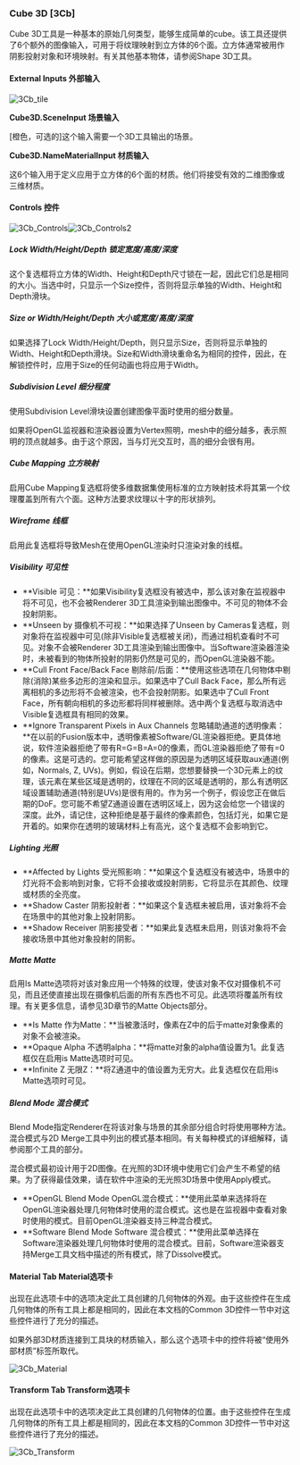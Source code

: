 ### Cube 3D [3Cb]

Cube 3D工具是一种基本的原始几何类型，能够生成简单的cube。该工具还提供了6个额外的图像输入，可用于将纹理映射到立方体的6个面。立方体通常被用作阴影投射对象和环境映射。有关其他基本物体，请参阅Shape 3D工具。

#### External Inputs 外部输入

 ![3Cb_tile](images/3Cb_tile.jpg)

**Cube3D.SceneInput 场景输入**

[橙色，可选的]这个输入需要一个3D工具输出的场景。

**Cube3D.NameMaterialInput 材质输入**

这6个输入用于定义应用于立方体的6个面的材质。他们将接受有效的二维图像或三维材质。

#### Controls 控件

![3Cb_Controls](images/3Cb_Controls.png)![3Cb_Controls2](images/3Cb_Controls2.png)

##### Lock Width/Height/Depth 锁定宽度/高度/深度

这个复选框将立方体的Width、Height和Depth尺寸锁在一起，因此它们总是相同的大小。当选中时，只显示一个Size控件，否则将显示单独的Width、Height和Depth滑块。

##### Size or Width/Height/Depth 大小或宽度/高度/深度

如果选择了Lock Width/Height/Depth，则只显示Size，否则将显示单独的Width、Height和Depth滑块。Size和Width滑块重命名为相同的控件，因此，在解锁控件时，应用于Size的任何动画也将应用于Width。

##### Subdivision Level 细分程度

使用Subdivision Level滑块设置创建图像平面时使用的细分数量。

如果将OpenGL监视器和渲染器设置为Vertex照明，mesh中的细分越多，表示照明的顶点就越多。由于这个原因，当与灯光交互时，高的细分会很有用。

##### Cube Mapping 立方映射

启用Cube Mapping复选框将使多维数据集使用标准的立方映射技术将其第一个纹理覆盖到所有六个面。这种方法要求纹理以十字的形状排列。

##### Wireframe 线框

启用此复选框将导致Mesh在使用OpenGL渲染时只渲染对象的线框。

##### Visibility 可见性

- **Visible 可见：**如果Visibility复选框没有被选中，那么该对象在监视器中将不可见，也不会被Renderer 3D工具渲染到输出图像中。不可见的物体不会投射阴影。
- **Unseen by 摄像机不可视：**如果选择了Unseen by Cameras复选框，则对象将在监视器中可见(除非Visible复选框被关闭)，而通过相机查看时不可见。对象不会被Renderer 3D工具渲染到输出图像中。当Software渲染器渲染时，未被看到的物体所投射的阴影仍然是可见的，而OpenGL渲染器不能。
- **Cull Front Face/Back Face 剔除前/后面：**使用这些选项在几何物体中剔除(消除)某些多边形的渲染和显示。如果选中了Cull Back Face，那么所有远离相机的多边形将不会被渲染，也不会投射阴影。如果选中了Cull Front Face，所有朝向相机的多边形都将同样被删除。选中两个复选框与取消选中Visible复选框具有相同的效果。
- **Ignore Transparent Pixels in Aux Channels 忽略辅助通道的透明像素：**在以前的Fusion版本中，透明像素被Software/GL渲染器拒绝。更具体地说，软件渲染器拒绝了带有R=G=B=A=0的像素，而GL渲染器拒绝了带有=0的像素。这是可选的。您可能希望这样做的原因是为透明区域获取aux通道(例如，Normals, Z, UVs)。例如，假设在后期，您想要替换一个3D元素上的纹理，该元素在某些区域是透明的，纹理在不同的区域是透明的，那么有透明区域设置辅助通道(特别是UVs)是很有用的。作为另一个例子，假设您正在做后期的DoF。您可能不希望Z通道设置在透明区域上，因为这会给您一个错误的深度。此外，请记住，这种拒绝是基于最终的像素颜色，包括灯光，如果它是开着的。如果你在透明的玻璃材料上有高光，这个复选框不会影响到它。

##### Lighting 光照

- **Affected by Lights 受光照影响：**如果这个复选框没有被选中，场景中的灯光将不会影响到对象，它将不会接收或投射阴影，它将显示在其颜色、纹理或材质的全亮度。
- **Shadow Caster 阴影投射者：**如果这个复选框未被启用，该对象将不会在场景中的其他对象上投射阴影。
- **Shadow Receiver 阴影接受者：**如果此复选框未启用，则该对象将不会接收场景中其他对象投射的阴影。

##### Matte Matte

启用Is Matte选项将对该对象应用一个特殊的纹理，使该对象不仅对摄像机不可见，而且还使直接出现在摄像机后面的所有东西也不可见。此选项将覆盖所有纹理。有关更多信息，请参见3D章节的Matte Objects部分。

- **Is Matte 作为Matte：**当被激活时，像素在Z中的后于matte对象像素的对象不会被渲染。
- **Opaque Alpha 不透明alpha：**将matte对象的alpha值设置为1。此复选框仅在启用is Matte选项时可见。
- **Infinite Z 无限Z：**将Z通道中的值设置为无穷大。此复选框仅在启用is Matte选项时可见。

##### Blend Mode 混合模式

Blend Mode指定Renderer在将该对象与场景的其余部分组合时将使用哪种方法。混合模式与2D Merge工具中列出的模式基本相同。有关每种模式的详细解释，请参阅那个工具的部分。

混合模式最初设计用于2D图像。在光照的3D环境中使用它们会产生不希望的结果。为了获得最佳效果，请在软件中渲染的无光照3D场景中使用Apply模式。

- **OpenGL Blend Mode OpenGL混合模式：**使用此菜单来选择将在OpenGL渲染器处理几何物体时使用的混合模式。这也是在监视器中查看对象时使用的模式。目前OpenGL渲染器支持三种混合模式。
- **Software Blend Mode Software 混合模式：**使用此菜单选择在Software渲染器处理几何物体时使用的混合模式。目前，Software渲染器支持Merge工具文档中描述的所有模式，除了Dissolve模式。

#### Material Tab Material选项卡

出现在此选项卡中的选项决定此工具创建的几何物体的外观。由于这些控件在生成几何物体的所有工具上都是相同的，因此在本文档的Common 3D控件一节中对这些控件进行了充分的描述。

如果外部3D材质连接到工具块的材质输入，那么这个选项卡中的控件将被“使用外部材质”标签所取代。

![3Cb_Material](images/3Cb_Material.png)

#### Transform Tab Transform选项卡

出现在此选项卡中的选项决定此工具创建的几何物体的位置。由于这些控件在生成几何物体的所有工具上都是相同的，因此在本文档的Common 3D控件一节中对这些控件进行了充分的描述。

![3Cb_Transform](images/3Cb_Transform.png)